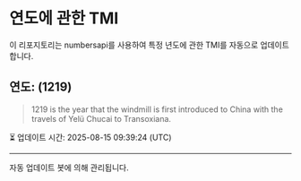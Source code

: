 
# 연도에 관한 TMI

이 리포지토리는 numbersapi를 사용하여 특정 년도에 관한 TMI를 자동으로 업데이트합니다.

## 연도: (1219)
> 1219 is the year that the windmill is first introduced to China with the travels of Yelü Chucai to Transoxiana.

⏳ 업데이트 시간: 2025-08-15 09:39:24 (UTC)

---
자동 업데이트 봇에 의해 관리됩니다.
